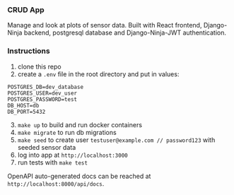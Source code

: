 ### CRUD App
Manage and look at plots of sensor data. Built with React frontend, Django-Ninja backend, postgresql database and Django-Ninja-JWT authentication.

### Instructions
1. clone this repo
2. create a `.env` file in the root directory and put in values:
```
POSTGRES_DB=dev_database
POSTGRES_USER=dev_user
POSTGRES_PASSWORD=test
DB_HOST=db
DB_PORT=5432
```
3. `make up` to build and run docker containers
4. `make migrate` to run db migrations
5. `make seed` to create user `testuser@example.com // password123` with seeded sensor data
6. log into app at `http://localhost:3000`
7. run tests with `make test`

OpenAPI auto-generated docs can be reached at `http://localhost:8000/api/docs`.